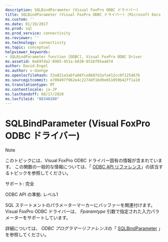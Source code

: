 ```yaml
---
description: SQLBindParameter (Visual FoxPro ODBC ドライバー)
title: SQLBindParameter (Visual FoxPro ODBC ドライバー) |Microsoft Docs
ms.custom: ''
ms.date: 01/19/2017
ms.prod: sql
ms.prod_service: connectivity
ms.reviewer: ''
ms.technology: connectivity
ms.topic: conceptual
helpviewer_keywords:
- SQLBindParameter function [ODBC], Visual FoxPro ODBC Driver
ms.assetid: 8a69fda2-8903-451a-b030-851bf05aa074
author: David-Engel
ms.author: v-daenge
ms.openlocfilehash: 53a821a3abfa80fce8607d3afa412cc0f125d676
ms.sourcegitcommit: e700497f962e4c2274df16d9e651059b42ff1a10
ms.translationtype: MT
ms.contentlocale: ja-JP
ms.lasthandoff: 08/17/2020
ms.locfileid: "88340288"
---
```

# <a name="sqlbindparameter-visual-foxpro-odbc-driver"></a>SQLBindParameter (Visual FoxPro ODBC ドライバー)
> [!NOTE]  
>  このトピックには、Visual FoxPro ODBC ドライバー固有の情報が含まれています。 この関数の一般的な情報については、「 [ODBC API リファレンス](../../odbc/reference/syntax/odbc-api-reference.md)」の該当するトピックを参照してください。  
  
 サポート: 完全  
  
 ODBC API の準拠: レベル1  
  
 SQL ステートメントのパラメーターマーカーにバッファーを関連付けます。 Visual FoxPro ODBC ドライバーは、 *Fparamtype* 引数で指定された入力パラメーターをサポートしています。  
  
 詳細については、 *ODBC プログラマーリファレンス*の「 [SQLBindParameter](../../odbc/reference/syntax/sqlbindparameter-function.md) 」を参照してください。

